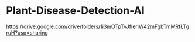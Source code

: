 # Plant-Disease-Detection-AI
https://drive.google.com/drive/folders/1i3mOTpTvJfIerlW42mFgbTmMRfLTgruH?usp=sharing

